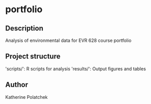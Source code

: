 # portfolio

## Description

Analysis of environmental data for EVR 628 course portfolio

## Project structure

'scripts/': R scripts for analysis
'results/': Output figures and tables

## Author

Katherine Polatchek
